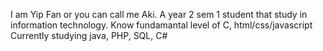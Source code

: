 I am Yip Fan or you can call me Aki. A year 2 sem 1 student that study in information technology.
Know fundamantal level of C, html/css/javascript
Currently studying java, PHP, SQL, C#
<!---
AkikazeFan/AkikazeFan is a ✨ special ✨ repository because its `README.md` (this file) appears on your GitHub profile.
You can click the Preview link to take a look at your changes.
--->
